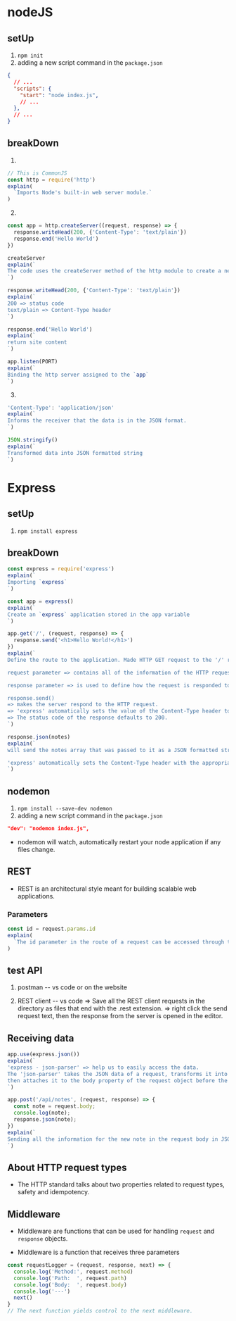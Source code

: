 # nodeJS

## setUp
1. `npm init`
2. adding a new script command in the `package.json`
```json
{
  // ...
  "scripts": {
    "start": "node index.js",
    // ...
  },
  // ...
}
```

## breakDown
1. 
```js
// This is CommonJS
const http = require('http')
explain(
  `Imports Node's built-in web server module.`
)
```
2. 
```js
const app = http.createServer((request, response) => {
  response.writeHead(200, {'Content-Type': 'text/plain'})
  response.end('Hello World')
})

createServer
explain(`
The code uses the createServer method of the http module to create a new web server.
`)

response.writeHead(200, {'Content-Type': 'text/plain'})
explain(`
200 => status code
text/plain => Content-Type header
`)

response.end('Hello World')
explain(`
return site content
`)

app.listen(PORT)
explain(`
Binding the http server assigned to the `app`
`)
```

3. 
```js
'Content-Type': 'application/json'
explain(`
Informs the receiver that the data is in the JSON format.
`)

JSON.stringify()
explain(`
Transformed data into JSON formatted string
`)
```




# Express

## setUp
1. `npm install express`

## breakDown
```js
const express = require('express')
explain(`
Importing `express`
`)

const app = express()
explain(`
Create an `express` application stored in the app variable
`)

app.get('/', (request, response) => {
  response.send('<h1>Hello World!</h1>')
})
explain(`
Define the route to the application. Made HTTP GET request to the '/' root

request parameter => contains all of the information of the HTTP request.

response parameter => is used to define how the request is responded to.

response.send() 
=> makes the server respond to the HTTP request.
=> 'express' automatically sets the value of the Content-Type header to be text/html.
=> The status code of the response defaults to 200.
`)

response.json(notes)
explain(`
will send the notes array that was passed to it as a JSON formatted string.

'express' automatically sets the Content-Type header with the appropriate value of application/json
`)
```

## nodemon
1. `npm install --save-dev nodemon`
2. adding a new script command in the `package.json`
```json
"dev": "nodemon index.js",
```
- nodemon will watch, automatically restart your node application if any files change.

## REST
- REST is an architectural style meant for building scalable web applications.

### Parameters
```js
const id = request.params.id
explain(
  `The id parameter in the route of a request can be accessed through the 'request' object`
)
```

## test API
1. postman -- vs code or on the website

2. REST client -- vs code => 
  Save all the REST client requests in the directory as files that end with the .rest extension. =>
  right click the send request text, then the response from the server is opened in the editor.

## Receiving data
```js
app.use(express.json())
explain(`
'express - json-parser' => help us to easily access the data.
The 'json-parser' takes the JSON data of a request, transforms it into a JS object and 
then attaches it to the body property of the request object before the route handler is called.
`)

app.post('/api/notes', (request, response) => {
  const note = request.body;
  console.log(note);
  response.json(note);
})
explain(`
Sending all the information for the new note in the request body in JSON format
`)
```

## About HTTP request types
- The HTTP standard talks about two properties related to request types, safety and idempotency.

## Middleware
- Middleware are functions that can be used for handling `request` and `response` objects.

- Middleware is a function that receives three parameters
```js
const requestLogger = (request, response, next) => {
  console.log('Method:', request.method)
  console.log('Path:  ', request.path)
  console.log('Body:  ', request.body)
  console.log('---')
  next()
}
// The next function yields control to the next middleware.
```